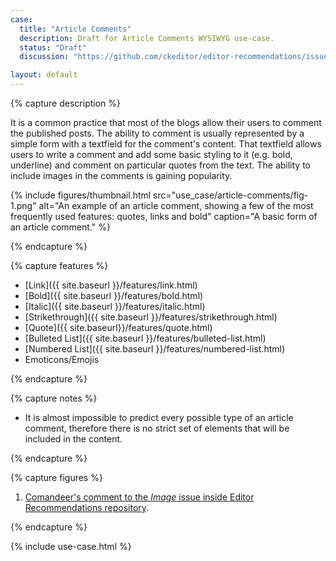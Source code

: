```yaml
---
case:
  title: "Article Comments"
  description: Draft for Article Comments WYSIWYG use-case.
  status: "Draft"
  discussion: "https://github.com/ckeditor/editor-recommendations/issues/42"

layout: default
---
```


{% capture description %}

It is a common practice that most of the blogs allow their users to comment the published posts. The ability to comment is usually represented by a simple form with a textfield for the comment's content. That textfield allows users to write a comment and add some basic styling to it (e.g. bold, underline) and comment on particular quotes from the text. The ability to include images in the comments is gaining popularity.

{% include figures/thumbnail.html src="use_case/article-comments/fig-1.png" alt="An example of an article comment, showing a few of the most frequently used features: quotes, links and bold" caption="A basic form of an article comment." %}

{% endcapture %}

{% capture features %}

* [Link]({{ site.baseurl }}/features/link.html)
* [Bold]({{ site.baseurl }}/features/bold.html)
* [Italic]({{ site.baseurl }}/features/italic.html)
* [Strikethrough]({{ site.baseurl }}/features/strikethrough.html)
* [Quote]({{ site.baseurl}}/features/quote.html)
* [Bulleted List]({{ site.baseurl }}/features/bulleted-list.html)
* [Numbered List]({{ site.baseurl }}/features/numbered-list.html)
* Emoticons/Emojis

{% endcapture %}

{% capture notes %}

* It is almost impossible to predict every possible type of an article comment, therefore there is no strict set of elements that will be included in the content.

{% endcapture %}

{% capture figures %}

1. <a id="fig-ref1"></a>[Comandeer's comment to the	<i>Image</i> issue inside Editor Recommendations repository](https://github.com/ckeditor/editor-recommendations/issues/14#issuecomment-191782619).

{% endcapture %}

{% include use-case.html %}
